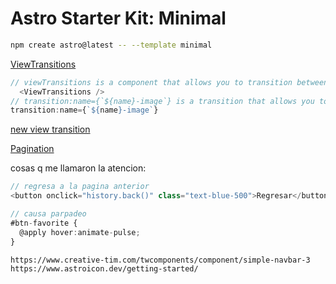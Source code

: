 # Astro Starter Kit: Minimal

```sh
npm create astro@latest -- --template minimal
```

[ViewTransitions](https://docs.astro.build/en/guides/view-transitions/)
```ts
// viewTransitions is a component that allows you to transition between pages
  <ViewTransitions />
// transition:name={`${name}-image`} is a transition that allows you to transition between images
transition:name={`${name}-image`}
```

[new view transition](https://astro.build/blog/future-of-astro-zero-js-view-transitions/?tw)

[Pagination](https://docs.astro.build/en/guides/pagination/)

cosas q me llamaron la atencion:

```ts
// regresa a la pagina anterior
<button onclick="history.back()" class="text-blue-500">Regresar</button>

// causa parpadeo
#btn-favorite {
  @apply hover:animate-pulse;
}
```




````bash
https://www.creative-tim.com/twcomponents/component/simple-navbar-3
https://www.astroicon.dev/getting-started/
